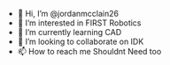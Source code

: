 - 👋 Hi, I’m @jordanmcclain26
- 👀 I’m interested in FIRST Robotics
- 🌱 I’m currently learning CAD
- 💞️ I’m looking to collaborate on IDK
- 📫 How to reach me Shouldnt Need too

<!---
jordanmcclain26/jordanmcclain26 is a ✨ special ✨ repository because its `README.md` (this file) appears on your GitHub profile.
You can click the Preview link to take a look at your changes.
--->
